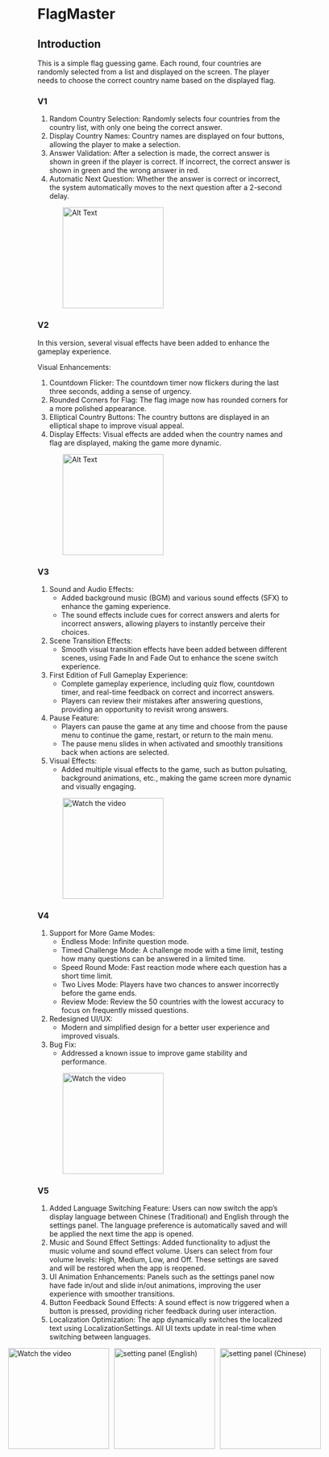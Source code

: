 # FlagMaster

## Introduction

This is a simple flag guessing game. Each round, four countries are randomly selected from a list and displayed on the screen. The player needs to choose the correct country name based on the displayed flag.

### V1
1.	Random Country Selection: Randomly selects four countries from the country list, with only one being the correct answer.
2.	Display Country Names: Country names are displayed on four buttons, allowing the player to make a selection.
3.	Answer Validation: After a selection is made, the correct answer is shown in green if the player is correct. If incorrect, the correct answer is shown in green and the wrong answer in red.
4.	Automatic Next Question: Whether the answer is correct or incorrect, the system automatically moves to the next question after a 2-second delay.

<img src="./videos/V1.gif" width="200" alt="Alt Text"  style="margin-left: 10%;">

### V2

In this version, several visual effects have been added to enhance the gameplay experience.

Visual Enhancements:

1. Countdown Flicker: The countdown timer now flickers during the last three seconds, adding a sense of urgency.
2. Rounded Corners for Flag: The flag image now has rounded corners for a more polished appearance.
3. Elliptical Country Buttons: The country buttons are displayed in an elliptical shape to improve visual appeal.
4. Display Effects: Visual effects are added when the country names and flag are displayed, making the game more dynamic.

<img src="./videos/V2.gif" width="200" alt="Alt Text"  style="margin-left: 10%;">

### V3

1. Sound and Audio Effects:
    * Added background music (BGM) and various sound effects (SFX) to enhance the gaming experience.
    * The sound effects include cues for correct answers and alerts for incorrect answers, allowing players to instantly perceive their choices.
2. Scene Transition Effects:
    * Smooth visual transition effects have been added between different scenes, using Fade In and Fade Out to enhance the scene switch experience.
3. First Edition of Full Gameplay Experience:
    * Complete gameplay experience, including quiz flow, countdown timer, and real-time feedback on correct and incorrect answers.
    * Players can review their mistakes after answering questions, providing an opportunity to revisit wrong answers.
4. Pause Feature:
    * Players can pause the game at any time and choose from the pause menu to continue the game, restart, or return to the main menu.
    * The pause menu slides in when activated and smoothly transitions back when actions are selected.
5. Visual Effects:
    * Added multiple visual effects to the game, such as button pulsating, background animations, etc., making the game screen more dynamic and visually engaging.
 
<a href="https://www.youtube.com/shorts/73B2G5fFfPA?si=C5Z60-yHzfAEzL8u">
    <img src="Images/Project_FlagMaster_V3.png" width="200" alt="Watch the video" style="margin-left: 10%;">
</a>

### V4
1.	Support for More Game Modes:
    * Endless Mode: Infinite question mode.
    * Timed Challenge Mode: A challenge mode with a time limit, testing how many questions can be answered in a limited time.
    * Speed Round Mode: Fast reaction mode where each question has a short time limit.
    * Two Lives Mode: Players have two chances to answer incorrectly before the game ends.
    * Review Mode: Review the 50 countries with the lowest accuracy to focus on frequently missed questions.
2.	Redesigned UI/UX:
    * Modern and simplified design for a better user experience and improved visuals.
3.	Bug Fix:
    * Addressed a known issue to improve game stability and performance.

<a href="https://www.youtube.com/shorts/I4kdbgfv244?feature=share">
    <img src="Images/Project_FlagMaster_V4.png" width="200" alt="Watch the video" style="margin-left: 10%;">
</a>

### V5
1.	Added Language Switching Feature: Users can now switch the app’s display language between Chinese (Traditional) and English through the settings panel. The language preference is automatically saved and will be applied the next time the app is opened.
2.	Music and Sound Effect Settings: Added functionality to adjust the music volume and sound effect volume. Users can select from four volume levels: High, Medium, Low, and Off. These settings are saved and will be restored when the app is reopened.
3.	UI Animation Enhancements: Panels such as the settings panel now have fade in/out and slide in/out animations, improving the user experience with smoother transitions.
4.	Button Feedback Sound Effects: A sound effect is now triggered when a button is pressed, providing richer feedback during user interaction.
5.	Localization Optimization: The app dynamically switches the localized text using LocalizationSettings. All UI texts update in real-time when switching between languages.
<div style="display: flex; justify-content: center;">
    <a href="https://www.youtube.com/shorts/HezlzRoQ3hM?feature=share">
        <img src="Images/Project_FlagMaster_V5_0.png" width="200" alt="Watch the video" style="margin-right: 10px;">
    </a>
    <img src="Images/Project_FlagMaster_V5_1.png" width="200" alt="setting panel (English)" style="margin-right: 10px;">
    <img src="Images/Project_FlagMaster_V5_2.png" width="200" alt="setting panel (Chinese)">
</div>